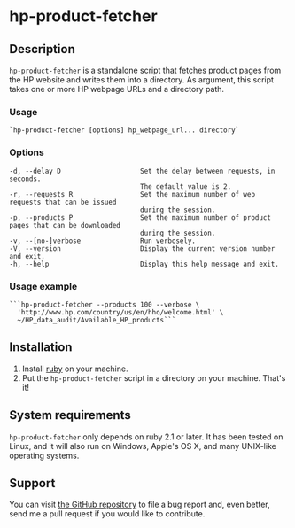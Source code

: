 # hp-product-fetcher

## Description
`hp-product-fetcher` is a standalone script that fetches product pages from the HP website 
and writes them into a directory.
As argument, this script takes one or more HP webpage URLs and a directory path.

### Usage
    `hp-product-fetcher [options] hp_webpage_url... directory`

### Options
    -d, --delay D                    Set the delay between requests, in seconds.
                                     The default value is 2.
    -r, --requests R                 Set the maximum number of web requests that can be issued
                                     during the session.
    -p, --products P                 Set the maximum number of product pages that can be downloaded
                                     during the session.
    -v, --[no-]verbose               Run verbosely.
    -V, --version                    Display the current version number and exit.
    -h, --help                       Display this help message and exit.

### Usage example
    ```hp-product-fetcher --products 100 --verbose \
      'http://www.hp.com/country/us/en/hho/welcome.html' \
      ~/HP_data_audit/Available_HP_products```

## Installation

1. Install [ruby](https://www.ruby-lang.org/en/) on your machine.
2. Put the `hp-product-fetcher` script in a directory on your machine. That's it!

## System requirements
`hp-product-fetcher` only depends on ruby 2.1 or later. It has been tested on Linux,
and it will also run on Windows, Apple's OS X, and many UNIX-like operating systems.

## Support
You can visit [the GitHub repository](https://github.com/doga/hp-product-fetcher)
to file a bug report and, even better, send me a pull request if you would like
to contribute.
